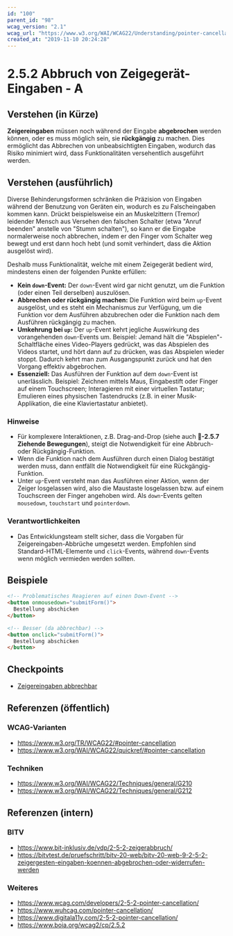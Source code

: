 ```yaml
---
id: "100"
parent_id: "98"
wcag_version: "2.1"
wcag_url: "https://www.w3.org/WAI/WCAG22/Understanding/pointer-cancellation.html"
created_at: "2019-11-10 20:24:28"
---
```


# 2.5.2 Abbruch von Zeigegerät-Eingaben - A

## Verstehen (in Kürze)

**Zeigereingaben** müssen noch während der Eingabe **abgebrochen** werden können, oder es muss möglich sein, sie **rückgängig** zu machen. Dies ermöglicht das Abbrechen von unbeabsichtigten Eingaben, wodurch das Risiko minimiert wird, dass Funktionalitäten versehentlich ausgeführt werden.

## Verstehen (ausführlich)

Diverse Behinderungsformen schränken die Präzision von Eingaben während der Benutzung von Geräten ein, wodurch es zu Falscheingaben kommen kann. Drückt beispielsweise ein an Muskelzittern (Tremor) leidender Mensch aus Versehen den falschen Schalter (etwa "Anruf beenden" anstelle von "Stumm schalten"), so kann er die Eingabe normalerweise noch abbrechen, indem er den Finger vom Schalter weg bewegt und erst dann hoch hebt (und somit verhindert, dass die Aktion ausgelöst wird).

Deshalb muss Funktionalität, welche mit einem Zeigegerät bedient wird, mindestens einen der folgenden Punkte erfüllen:

- **Kein `down`-Event:** Der `down`-Event wird gar nicht genutzt, um die Funktion (oder einen Teil derselben) auszulösen.
- **Abbrechen oder rückgängig machen:** Die Funktion wird beim `up`-Event ausgelöst, und es steht ein Mechanismus zur Verfügung, um die Funktion vor dem Ausführen abzubrechen oder die Funktion nach dem Ausführen rückgängig zu machen.
- **Umkehrung bei `up`:** Der `up`-Event kehrt jegliche Auswirkung des vorangehenden `down`-Events um. Beispiel: Jemand hält die "Abspielen"-Schaltfläche eines Video-Players gedrückt, was das Abspielen des Videos startet, und hört dann auf zu drücken, was das Abspielen wieder stoppt. Dadurch kehrt man zum Ausgangspunkt zurück und hat den Vorgang effektiv abgebrochen.
- **Essenziell:** Das Ausführen der Funktion auf dem `down`-Event ist unerlässlich. Beispiel: Zeichnen mittels Maus, Eingabestift oder Finger auf einem Touchscreen; Interagieren mit einer virtuellen Tastatur; Emulieren eines physischen Tastendrucks (z.B. in einer Musik-Applikation, die eine Klaviertastatur anbietet).

### Hinweise

- Für komplexere Interaktionen, z.B. Drag-and-Drop (siehe auch **📜-2.5.7 Ziehende Bewegungen**), steigt die Notwendigkeit für eine Abbruch- oder Rückgängig-Funktion.
- Wenn die Funktion nach dem Ausführen durch einen Dialog bestätigt werden muss, dann entfällt die Notwendigkeit für eine Rückgängig-Funktion.
- Unter `up`-Event versteht man das Ausführen einer Aktion, wenn der Zeiger losgelassen wird, also die Maustaste losgelassen bzw. auf einem Touchscreen der Finger angehoben wird. Als `down`-Events gelten `mousedown`, `touchstart` und `pointerdown`.

### Verantwortlichkeiten

- Das Entwicklungsteam stellt sicher, dass die Vorgaben für Zeigereingaben-Abbrüche umgesetzt werden. Empfohlen sind Standard-HTML-Elemente und `click`-Events, während `down`-Events wenn möglich vermieden werden sollten.

## Beispiele

```html
<!-- Problematisches Reagieren auf einen Down-Event -->
<button onmousedown="submitForm()">
  Bestellung abschicken
</button>

<!-- Besser (da abbrechbar) -->
<button onclick="submitForm()">
  Bestellung abschicken
</button>
```

## Checkpoints

- [Zeigereingaben abbrechbar](zeigereingaben-abbrechbar)

## Referenzen (öffentlich)

### WCAG-Varianten
- <https://www.w3.org/TR/WCAG22/#pointer-cancellation>
- <https://www.w3.org/WAI/WCAG22/quickref/#pointer-cancellation>

### Techniken
- <https://www.w3.org/WAI/WCAG22/Techniques/general/G210>
- <https://www.w3.org/WAI/WCAG22/Techniques/general/G212>

## Referenzen (intern)

### BITV
- <https://www.bit-inklusiv.de/vdp/2-5-2-zeigerabbruch/>
- <https://bitvtest.de/pruefschritt/bitv-20-web/bitv-20-web-9-2-5-2-zeigergesten-eingaben-koennen-abgebrochen-oder-widerrufen-werden>

### Weiteres
- <https://www.wcag.com/developers/2-5-2-pointer-cancellation/>
- <https://www.wuhcag.com/pointer-cancellation/>
- <https://www.digitala11y.com/2-5-2-pointer-cancellation/>
- <https://www.boia.org/wcag2/cp/2.5.2>